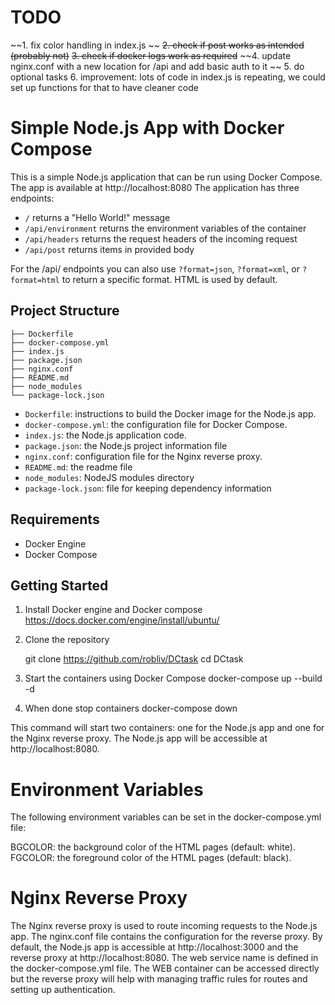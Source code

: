 # TODO
~~1. fix color handling in index.js ~~
~~2. check if post works as intended (probably not)~~
~~3. check if docker logs work as required~~
~~4. update nginx.conf with a new location for /api and add basic auth to it ~~
5. do optional tasks
6. improvement: lots of code in index.js is repeating, we could set up functions for that to have cleaner code

# Simple Node.js App with Docker Compose

This is a simple Node.js application that can be run using Docker Compose. The app is available at http://localhost:8080 The application has three endpoints:

- `/` returns a "Hello World!" message
- `/api/environment` returns the environment variables of the container
- `/api/headers` returns the request headers of the incoming request
- `/api/post` returns items in provided body

For the /api/ endpoints you can also use `?format=json`, `?format=xml`, or `?format=html` to return a specific format. HTML is used by default.

## Project Structure
    ├── Dockerfile
    ├── docker-compose.yml
    ├── index.js
    ├── package.json
    ├── nginx.conf
    ├── README.md
    ├── node_modules
    └── package-lock.json

- `Dockerfile`: instructions to build the Docker image for the Node.js app.
- `docker-compose.yml`: the configuration file for Docker Compose.
- `index.js`: the Node.js application code.
- `package.json`: the Node.js project information file
- `nginx.conf`: configuration file for the Nginx reverse proxy.
- `README.md`: the readme file
- `node_modules`: NodeJS modules directory
- `package-lock.json`: file for keeping dependency information

## Requirements

- Docker Engine
- Docker Compose

## Getting Started

1. Install Docker engine and Docker compose
    https://docs.docker.com/engine/install/ubuntu/

2. Clone the repository

    git clone https://github.com/robliv/DCtask
    cd DCtask

3. Start the containers using Docker Compose
    docker-compose up --build -d

4. When done stop containers
    docker-compose down

This command will start two containers: one for the Node.js app and one for the Nginx reverse proxy. The Node.js app will be accessible at http://localhost:8080.


# Environment Variables
The following environment variables can be set in the docker-compose.yml file:

BGCOLOR: the background color of the HTML pages (default: white).
FGCOLOR: the foreground color of the HTML pages (default: black).

# Nginx Reverse Proxy
The Nginx reverse proxy is used to route incoming requests to the Node.js app. The nginx.conf file contains the configuration for the reverse proxy. By default, the Node.js app is accessible at http://localhost:3000 and the reverse proxy at http://localhost:8080. The web service name is defined in the docker-compose.yml file. The WEB container can be accessed directly but the reverse proxy will help with managing traffic rules for routes and setting up authentication. 
